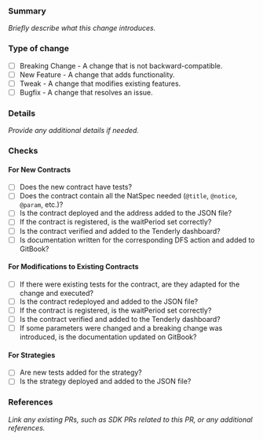 ### Summary

_Briefly describe what this change introduces._

### Type of change
- [ ] Breaking Change - A change that is not backward-compatible.
- [ ] New Feature - A change that adds functionality.
- [ ] Tweak - A change that modifies existing features.
- [ ] Bugfix - A change that resolves an issue.

### Details

_Provide any additional details if needed._

### Checks
  #### For New Contracts
  - [ ] Does the new contract have tests?
  - [ ] Does the contract contain all the NatSpec needed (`@title`, `@notice`, `@param`, etc.)?
  - [ ] Is the contract deployed and the address added to the JSON file?
  - [ ] If the contract is registered, is the waitPeriod set correctly?
  - [ ] Is the contract verified and added to the Tenderly dashboard?
  - [ ] Is documentation written for the corresponding DFS action and added to GitBook?
  
  #### For Modifications to Existing Contracts
  - [ ] If there were existing tests for the contract, are they adapted for the change and executed?
  - [ ] Is the contract redeployed and added to the JSON file?
  - [ ] If the contract is registered, is the waitPeriod set correctly?
  - [ ] Is the contract verified and added to the Tenderly dashboard?
  - [ ] If some parameters were changed and a breaking change was introduced, is the documentation updated on GitBook?
  
  #### For Strategies
  - [ ] Are new tests added for the strategy?
  - [ ] Is the strategy deployed and added to the JSON file?

### References
_Link any existing PRs, such as SDK PRs related to this PR, or any additional references._
